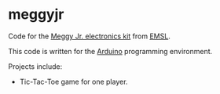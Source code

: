 meggyjr
=======

Code for the [Meggy Jr. electronics kit](http://www.evilmadscientist.com/2008/meggy-jr-rgb/) from [EMSL](http://www.evilmadscientist.com/).

This code is written for the [Arduino](http://www.arduino.cc/) programming environment.  

Projects include:
- Tic-Tac-Toe game for one player.